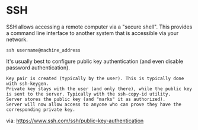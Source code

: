 # SSH

SSH allows accessing a remote computer via a "secure shell". This provides a command line interface to another system that is accessible via your network. 

    ssh username@machine_address
    

It's usually best to configure public key authentication (and even disable password authentication).


    Key pair is created (typically by the user). This is typically done with ssh-keygen.
    Private key stays with the user (and only there), while the public key is sent to the server. Typically with the ssh-copy-id utility.
    Server stores the public key (and "marks" it as authorized).
    Server will now allow access to anyone who can prove they have the corresponding private key.

via:
https://www.ssh.com/ssh/public-key-authentication
